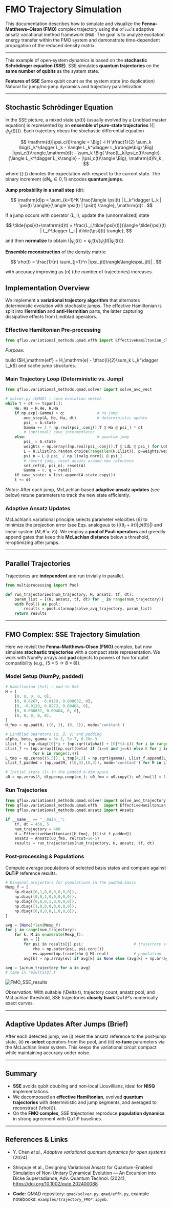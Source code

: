 # FMO Trajectory Simulation

This documentation describes how to simulate and visualize the **Fenna–Matthews–Olson (FMO)** complex trajectory using the `Qflux`'s adaptive ansatz variational method framework `QMAD`. The goal is to analyze excitation energy transfer within the FMO system and demonstrate time-dependent propagation of the reduced density matrix.

---


This example of open‑system dynamics is based on the **stochastic Schrödinger equation (SSE)**. SSE simulates **quantum trajectories** on the **same number of qubits** as the system state.

**Features of SSE**
Same qubit count as the system state (no duplication)
Natural for jump/no‑jump dynamics and trajectory parallelization

---

## Stochastic Schrödinger Equation

In the SSE picture, a mixed state ($\rho(t)$) (usually evolved by a Lindblad master equation) is represented by an **ensemble of pure‑state trajectories** ($\{ |\psi_c(t)\rangle \}$). Each trajectory obeys the stochastic differential equation

$$
\mathrm{d}|\psi_c(t)\rangle = \Big( -i H \tfrac{1}{2} \sum_k \big(L_k^\dagger L_k - \langle L_k^\dagger L_k\rangle\big) \Big) |\psi_c(t)\rangle,\mathrm{d}t - \sum_k \Big( \frac{L_k|\psi_c(t)\rangle}{\langle L_k^\dagger L_k\rangle} - |\psi_c(t)\rangle \Big), \mathrm{d}N_k ,
$$

where ($\langle\cdot\rangle$) denotes the expectation with respect to the current state. The binary increment ($\mathrm{d}N_k\in{0,1}$) encodes **quantum jumps**.

**Jump probability in a small step** ($\mathrm{d}t$):

$$
\mathrm{d}p = \sum_{k=1}^K \frac{\langle \psi(t) | L_k^\dagger L_k | \psi(t) \rangle}{\langle \psi(t) | \psi(t) \rangle}, \mathrm{d}t .
$$

If a jump occurs with operator (L_i), update the (unnormalized) state

$$
\tilde{\psi}(t+\mathrm{d}t) = \frac{L_i,\tilde{\psi}(t)}{\langle \tilde{\psi}(t) | L_i^\dagger L_i | \tilde{\psi}(t) \rangle},
$$

and then **normalize** to obtain ($|\psi_j(t)\rangle = \tilde{\psi}_j(t)/\langle \tilde{\psi}_j(t)|\tilde{\psi}_j(t)\rangle$).

**Ensemble reconstruction** of the density matrix:

$$
\rho(t) = \frac{1}{n} \sum_{j=1}^n |\psi_j(t)\rangle\langle\psi_j(t)| ,
$$

with accuracy improving as (n) (the number of trajectories) increases.


## Implementation Overview

We implement a **variational trajectory algorithm** that alternates deterministic evolution with stochastic jumps. The effective Hamiltonian is split into **Hermitian** and **anti‑Hermitian** parts, the latter capturing dissipative effects from Lindblad operators.

### Effective Hamiltonian Pre‑processing

```python
from qflux.variational_methods.qmad.effh import EffectiveHamiltonian_class, EffectiveHamiltonian 

```

*Purpose:* 

build ($H_\mathrm{eff} = H_\mathrm{e} - \tfrac{i}{2}\sum_k L_k^\dagger L_k$) and cache jump structures.

### Main Trajectory Loop (Deterministic vs. Jump)

```python
from qflux.variational_methods.qmad.solver import solve_avq_vect

# solver.py (QMAD) — core evolution sketch
while t + dt <= tspan[1]:
    He, Ha = H.He, H.Ha
    if np.exp(-Gamma) > q:              # no jump
        one_step(A, He, Ha, dt)         # deterministic update
        psi_ = A.state
        Gamma += 2 * np.real(psi_.conj().T @ Ha @ psi_) * dt
        # (optional) save intermediates
    else:                               # quantum jump
        psi_ = A.state
        weights = np.array([np.real(psi_.conj().T @ LdL @ psi_) for LdL in H.LdL])
        L = H.Llist[np.random.choice(range(len(H.Llist)), p=weights/weights.sum())]
        psi_n = L @ psi_ / np.linalg.norm(L @ psi_)
        # record jump, reset ansatz around new reference
        set_ref(A, psi_n); reset(A)
        Gamma = 0; q = rand()
    if save_state: u_list.append(A.state.copy())
    t += dt
```

*Notes:* After each jump, McLachlan‑based **adaptive ansatz updates** (see below) retune parameters to track the new state efficiently.

### Adaptive Ansatz Updates 

McLachlan’s variational principle selects parameter velocities ($\dot{\theta}$) to minimize the projection error (see Eqs. analogous to ($| (\partial_t + iH)|\psi(\theta)\rangle |$) and linear system ($M,\dot{\theta}=V$)). We employ a **pool of Pauli operators** and greedily append gates that keep this **McLachlan distance** below a threshold, re‑optimizing after jumps.

---

## Parallel Trajectories

Trajectories are **independent** and run trivially in parallel.

```python
from multiprocessing import Pool

def run_trajectories(num_trajectory, H, ansatz, tf, dt):
    param_list = [(H, ansatz, tf, dt) for _ in range(num_trajectory)]
    with Pool() as pool:
        results = pool.starmap(solve_avq_trajectory, param_list)
    return results
```


---

## FMO Complex: SSE Trajectory Simulation

Here we revisit the **Fenna–Matthews–Olson (FMO)** complex, but now simulate **stochastic trajectories** with a compact state representation. We work with NumPy arrays and **pad** objects to powers of two for qubit compatibility (e.g., $(5\times5\to8\times8)$).

### Model Setup (NumPy, padded)

```python
# Hamiltonian (5×5) → pad to 8×8
H = [
    [0, 0, 0, 0, 0],
    [0, 0.0267, -0.0129, 0.000632, 0],
    [0, -0.0129, 0.0273, 0.00404, 0],
    [0, 0.000632, 0.00404, 0, 0],
    [0, 0, 0, 0, 0],
]
H_fmo = np.pad(H, ((0, 3), (0, 3)), mode='constant')

# Lindblad operators (α, β, γ) and padding
alpha, beta, gamma = 3e-3, 5e-7, 6.28e-3
Llist_f = [np.diag([0]*i + [np.sqrt(alpha)] + [0]*(4-i)) for i in range(1,4)]
Llist_f += [np.array([[np.sqrt(beta) if (i==0 and j==k) else 0 for j in range(5)] for i in range(5)])
            for k in range(1,4)]
L_tmp = np.zeros((5,5)); L_tmp[4,3] = np.sqrt(gamma); Llist_f.append(L_tmp)
Llist_f_padded = [np.pad(M, ((0,3),(0,3)), mode='constant') for M in Llist_f]

# Initial state |1> in the padded 8‑dim space
u0 = np.zeros(8, dtype=np.complex_); u0_fmo = u0.copy(); u0_fmo[1] = 1
```

### Run Trajectories

```python
from qflux.variational_methods.qmad.solver import solve_avq_trajectory
from qflux.variational_methods.qmad.effh   import EffectiveHamiltonian
from qflux.variational_methods.qmad.ansatz import Ansatz

if __name__ == "__main__":
    tf, dt = 450, 5
    num_trajectory = 400
    H = EffectiveHamiltonian([H_fmo], [Llist_f_padded])
    ansatz = Ansatz(u0_fmo, relrcut=1e-5)
    results = run_trajectories(num_trajectory, H, ansatz, tf, dt)
```

### Post‑processing & Populations

Compute average populations of selected basis states and compare against **QuTiP** reference results.

```python
# Diagonal projectors for populations in the padded basis
Mexp_f = [
    np.diag([0,1,0,0,0,0,0,0]),
    np.diag([0,0,1,0,0,0,0,0]),
    np.diag([0,0,0,1,0,0,0,0]),
    np.diag([1,0,0,0,0,0,0,0]),
    np.diag([0,0,0,0,1,0,0,0]),
]

avg = [None]*len(Mexp_f)
for j in range(num_trajectory):
    for k, M in enumerate(Mexp_f):
        ev = []
        for psi in results[j].psi:                      # trajectory states
            rho = np.outer(psi, psi.conj())
            ev.append(np.trace(rho @ M).real)           # population
        avg[k] = np.array(ev) if avg[k] is None else (avg[k] + np.array(ev))

avg = [a/num_trajectory for a in avg]
# time in results[0].t
```

![FMO\_SSE\_results](../images/Part_III/fmo_ssetraj.png)

*Observation:* With suitable (\Delta t), trajectory count, ansatz pool, and McLachlan threshold, SSE trajectories **closely track** QuTiP’s numerically exact curves.

---

## Adaptive Updates After Jumps (Brief)

After each detected jump, we (i) reset the ansatz reference to the post‑jump state, (ii) **re‑select** operators from the pool, and (iii) **re‑tune** parameters via the McLachlan linear system. This keeps the variational circuit compact while maintaining accuracy under noise.

---

## Summary

* **SSE** avoids qubit doubling and non‑local Liouvillians, ideal for **NISQ** implementations.
* We decomposed an **effective Hamiltonian**, evolved **quantum trajectories** with deterministic and jump segments, and averaged to reconstruct (\rho(t)).
* On the **FMO complex**, SSE trajectories reproduce **population dynamics** in strong agreement with QuTiP baselines.


---

## References & Links

* Y. Chen *et al.*, *Adaptive variational quantum dynamics for open systems* (2024).
* Shivpuje et al., Designing Variational Ansatz for Quantum-Enabled Simulation of Non-Unitary Dynamical Evolution — An Excursion into Dicke Superradiance, Adv. Quantum Technol. (2024), https://doi.org/10.1002/qute.202400088

* **Code:** QMAD repository: `qmad/solver.py`, `qmad/effh.py`, example notebooks: `examples/trajectory_FMO*.ipynb`.
